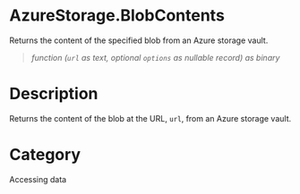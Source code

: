 ﻿# AzureStorage.BlobContents
Returns the content of the specified blob from an Azure storage vault.
> _function (<code>url</code> as text, optional <code>options</code> as nullable record) as binary_
# Description 
Returns the content of the blob at the URL, <code>url</code>, from an Azure storage vault.
# Category 
Accessing data

